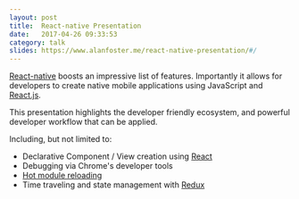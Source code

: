 ```yaml
---
layout: post
title:  React-native Presentation
date:   2017-04-26 09:33:53
category: talk
slides: https://www.alanfoster.me/react-native-presentation/#/
---
```


[React-native](https://facebook.github.io/react-native/) boosts an impressive list of features. Importantly it allows
for developers to create native mobile applications using JavaScript and [React.js](https://facebook.github.io/react/).

This presentation highlights the developer friendly ecosystem, and powerful developer workflow that can be applied.

Including, but not limited to:

* Declarative Component / View creation using [React](https://facebook.github.io/react/)
* Debugging via Chrome's developer tools
* [Hot module reloading](https://facebook.github.io/react-native/blog/2016/03/24/introducing-hot-reloading.html)
* Time traveling and state management with [Redux](http://redux.js.org/)

